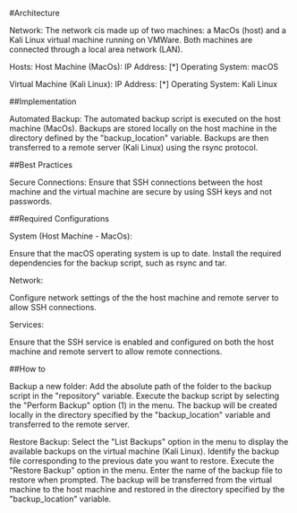 #Architecture

Network:
The network cis made up of two machines: a MacOs (host) and a Kali Linux virtual machine running on VMWare.
Both machines are connected through a local area network (LAN).

Hosts:
Host Machine (MacOs):
IP Address: [*]
Operating System: macOS

Virtual Machine (Kali Linux):
IP Address: [*]
Operating System: Kali Linux

##Implementation

Automated Backup:
The automated backup script is executed on the host machine (MacOs).
Backups are stored locally on the host machine in the directory defined by the "backup_location" variable.
Backups are then transferred to a remote server (Kali Linux) using the rsync protocol.

##Best Practices

Secure Connections: Ensure that SSH connections between the host machine and the virtual machine are secure by using SSH keys and not passwords.

##Required Configurations

System (Host Machine - MacOs):

Ensure that the macOS operating system is up to date.
Install the required dependencies for the backup script, such as rsync and tar.

Network:

Configure network settings of the the host machine and remote server to allow SSH connections.

Services:

Ensure that the SSH service is enabled and configured on both the host machine and remote servert to allow remote connections.

##How to

Backup a new folder:
Add the absolute path of the folder to the backup script in the "repository" variable.
Execute the backup script by selecting the "Perform Backup" option (1) in the menu.
The backup will be created locally in the directory specified by the "backup_location" variable and transferred to the remote server.

Restore Backup:
Select the "List Backups" option in the menu to display the available backups on the virtual machine (Kali Linux).
Identify the backup file corresponding to the previous date you want to restore.
Execute the "Restore Backup" option in the menu.
Enter the name of the backup file to restore when prompted.
The backup will be transferred from the virtual machine to the host machine and restored in the directory specified by the "backup_location" variable.